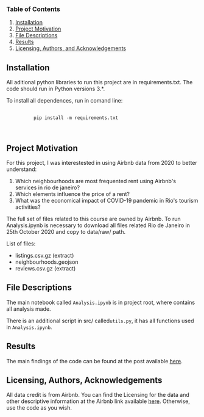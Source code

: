 ### Table of Contents

1. [Installation](#installation)
2. [Project Motivation](#motivation)
3. [File Descriptions](#files)
4. [Results](#results)
5. [Licensing, Authors, and Acknowledgements](#licensing)

## Installation <a name="installation"></a>

All aditional python libraries to run this project are in requirements.txt. The code should run in Python versions 3.*.<p />
To install all dependences, run in comand line:<br />
   <pre>
   <code>
          pip install -m requirements.txt
    </code>
    </pre>


## Project Motivation<a name="motivation"></a>

For this project, I was interestested in using Airbnb data from 2020 to better understand:

1. Which neighbourhoods are most frequented rent using Airbnb's services in rio de janeiro?
2. Which elements influence the price of a rent?
3. What was the economical impact of COVID-19 pandemic in Rio's tourism activities?

The full set of files related to this course are owned by Airbnb. To run Analysis.ipynb is necessary to download all files related Rio de Janeiro in 25th October 2020 and
copy to data/raw/ path.

List of files:
- listings.csv.gz (extract)
- neighbourhoods.geojson
- reviews.csv.gz (extract)

## File Descriptions <a name="files"></a>

The main notebook called `Analysis.ipynb` is in project root, where contains all analysis made.   

There is an additional script in src/ called`utils.py`, it has all functions used in `Analysis.ipynb`.

## Results <a name="results"></a>

The main findings of the code can be found at the post available [here](https://felipery.medium.com/this-is-the-impact-in-rios-tourism-after-months-of-covid-19-quarantine-3c1ba4c14192).

## Licensing, Authors, Acknowledgements <a name="licensing"></a>

All data credit is from Airbnb.  You can find the Licensing for the data and other descriptive information at the Airbnb link available [here](http://insideairbnb.com/get-the-data.html).  Otherwise, use the code as you wish. 
